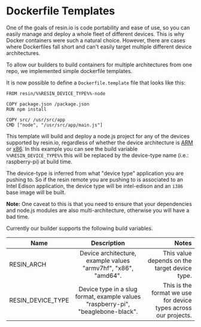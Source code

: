 # Dockerfile Templates

One of the goals of resin.io is code portability and ease of use, so you can
easily manage and deploy a whole fleet of different devices. This is why Docker containers
were such a natural choice. However, there are cases where Dockerfiles fall short
and can't easily target multiple different device architectures.

To allow our builders to build containers for multiple architectures from one repo,
we implemented simple dockerfile templates.

It is now possible to define a `Dockerfile.template` file that looks like this:
```
FROM resin/%%RESIN_DEVICE_TYPE%%-node

COPY package.json /package.json
RUN npm install

COPY src/ /usr/src/app
CMD ["node", "/usr/src/app/main.js"]
```
This template will build and deploy a node.js project for any of the devices supported by resin.io, regardless of whether the device architecture is [ARM][ARM-link] or [x86][x86-link].
In this example you can see the build variable `%%RESIN_DEVICE_TYPE%%` this will be replaced by the device-type name (i.e.: raspberry-pi) at build time.

 The device-type is inferred from what "device type" application you are pushing to. So if the resin remote you are pushing to is associated to an Intel Edison application, the device type will be intel-edison and an `i386` base image will be built.

__Note:__ One caveat to this is that you need to ensure that your dependencies and node.js modules are also multi-architecture, otherwise you will have a bad time.

Currently our builder supports the following build variables.

| Name        | Description          | Notes  |
| ------------- |:-------------:| -----:|
| RESIN_ARCH    | Device architecture, example values "armv7hf", "x86", "amd64".| This value depends on the target device type. |
| RESIN_DEVICE_TYPE    | Device type in a slug format, example values "raspberry-pi", "beaglebone-black".     |   This is the format we use for device types across our projects.|


[x86-link]:https://en.wikipedia.org/wiki/X86
[ARM-link]:https://en.wikipedia.org/wiki/ARM_architecture
